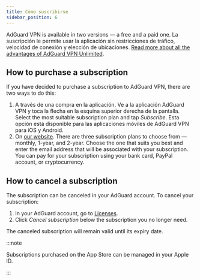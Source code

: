 ```yaml
---
title: Cómo suscribirse
sidebar_position: 6
---
```


AdGuard VPN is available in two versions — a free and a paid one. La suscripción le permite usar la aplicación sin restricciones de tráfico, velocidad de conexión y elección de ubicaciones. [Read more about all the advantages of AdGuard VPN Unlimited](/general/free-vs-unlimited).

## How to purchase a subscription

If you have decided to purchase a subscription to AdGuard VPN, there are two ways to do this:

1. A través de una compra en la aplicación. Ve a la aplicación AdGuard VPN y toca la flecha en la esquina superior derecha de la pantalla. Select the most suitable subscription plan and tap *Subscribe*. Esta opción está disponible para las aplicaciones móviles de AdGuard VPN para iOS y Android.
2. On [our website](https://adguard-vpn.com/license.html). There are three subscription plans to choose from — monthly, 1-year, and 2-year. Choose the one that suits you best and enter the email address that will be associated with your subscription. You can pay for your subscription using your bank card, PayPal account, or cryptocurrency.

## How to cancel a subscription

The subscription can be canceled in your AdGuard account. To cancel your subscription:

 1. In your AdGuard account, go to [Licenses](https://my.adguard.com/account/licenses).
 1. Click *Cancel subscription* below the subscription you no longer need.

The canceled subscription will remain valid until its expiry date.

:::note

Subscriptions purchased on the App Store can be managed in your Apple ID.

:::
